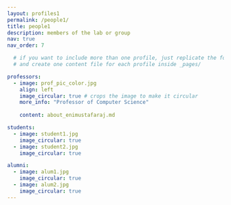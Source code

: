 ```yaml
---
layout: profiles1
permalink: /people1/
title: people1
description: members of the lab or group
nav: true
nav_order: 7

  # if you want to include more than one profile, just replicate the following block
  # and create one content file for each profile inside _pages/

professors:
  - image: prof_pic_color.jpg
    align: left
    image_circular: true # crops the image to make it circular
    more_info: "Professor of Computer Science"
                
    content: about_enimustafaraj.md

students:
  - image: student1.jpg
    image_circular: true
  - image: student2.jpg
    image_circular: true

alumni:
  - image: alum1.jpg
    image_circular: true
  - image: alum2.jpg
    image_circular: true
---
```

